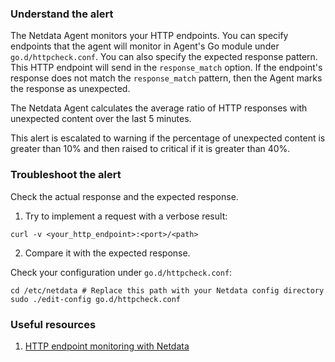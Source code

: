 ### Understand the alert

The Netdata Agent monitors your HTTP endpoints. You can specify endpoints that the agent will monitor in Agent's Go module under `go.d/httpcheck.conf`. You can also specify the expected response pattern. This HTTP endpoint will send in the `response_match` option. If the endpoint's response does not match the `response_match` pattern, then the Agent marks the response as unexpected.

The Netdata Agent calculates the average ratio of HTTP responses with unexpected content over the last 5 minutes.

This alert is escalated to warning if the percentage of unexpected content is greater than 10% and then raised to critical if it is greater than 40%.

### Troubleshoot the alert

Check the actual response and the expected response.

1. Try to implement a request with a verbose result:

```
curl -v <your_http_endpoint>:<port>/<path>
```

2. Compare it with the expected response.

Check your configuration under `go.d/httpcheck.conf`:

```
cd /etc/netdata # Replace this path with your Netdata config directory
sudo ./edit-config go.d/httpcheck.conf
```

### Useful resources

1. [HTTP endpoint monitoring with Netdata](/src/go/plugin/go.d/modules/httpcheck/integrations/http_endpoints.md)